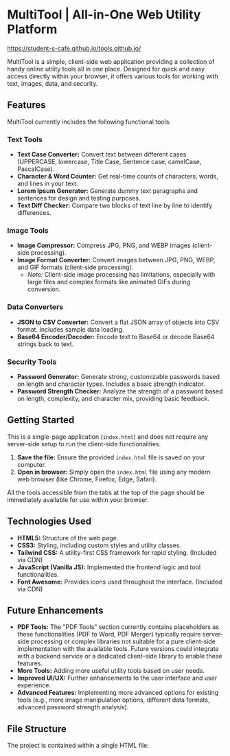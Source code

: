 # MultiTool | All-in-One Web Utility Platform

https://student-s-cafe.github.io/tools.github.io/

MultiTool is a simple, client-side web application providing a collection of handy online utility tools all in one place. Designed for quick and easy access directly within your browser, it offers various tools for working with text, images, data, and security.

## Features

MultiTool currently includes the following functional tools:

### Text Tools

*   **Text Case Converter:** Convert text between different cases (UPPERCASE, lowercase, Title Case, Sentence case, camelCase, PascalCase).
*   **Character & Word Counter:** Get real-time counts of characters, words, and lines in your text.
*   **Lorem Ipsum Generator:** Generate dummy text paragraphs and sentences for design and testing purposes.
*   **Text Diff Checker:** Compare two blocks of text line by line to identify differences.

### Image Tools

*   **Image Compressor:** Compress JPG, PNG, and WEBP images (client-side processing).
*   **Image Format Converter:** Convert images between JPG, PNG, WEBP, and GIF formats (client-side processing).
    *   *Note:* Client-side image processing has limitations, especially with large files and complex formats like animated GIFs during conversion.

### Data Converters

*   **JSON to CSV Converter:** Convert a flat JSON array of objects into CSV format. Includes sample data loading.
*   **Base64 Encoder/Decoder:** Encode text to Base64 or decode Base64 strings back to text.

### Security Tools

*   **Password Generator:** Generate strong, customizable passwords based on length and character types. Includes a basic strength indicator.
*   **Password Strength Checker:** Analyze the strength of a password based on length, complexity, and character mix, providing basic feedback.

## Getting Started

This is a single-page application (`index.html`) and does not require any server-side setup to run the client-side functionalities.

1.  **Save the file:** Ensure the provided `index.html` file is saved on your computer.
2.  **Open in browser:** Simply open the `index.html` file using any modern web browser (like Chrome, Firefox, Edge, Safari).

All the tools accessible from the tabs at the top of the page should be immediately available for use within your browser.

## Technologies Used

*   **HTML5:** Structure of the web page.
*   **CSS3:** Styling, including custom styles and utility classes.
*   **Tailwind CSS:** A utility-first CSS framework for rapid styling. (Included via CDN)
*   **JavaScript (Vanilla JS):** Implemented the frontend logic and tool functionalities.
*   **Font Awesome:** Provides icons used throughout the interface. (Included via CDN)

## Future Enhancements

*   **PDF Tools:** The "PDF Tools" section currently contains placeholders as these functionalities (PDF to Word, PDF Merger) typically require server-side processing or complex libraries not suitable for a pure client-side implementation with the available tools. Future versions could integrate with a backend service or a dedicated client-side library to enable these features.
*   **More Tools:** Adding more useful utility tools based on user needs.
*   **Improved UI/UX:** Further enhancements to the user interface and user experience.
*   **Advanced Features:** Implementing more advanced options for existing tools (e.g., more image manipulation options, different data formats, advanced password strength analysis).

## File Structure

The project is contained within a single HTML file:
